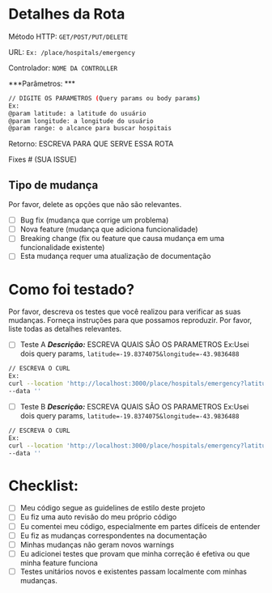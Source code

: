 # Detalhes da Rota

Método HTTP:  `GET/POST/PUT/DELETE`

URL:  `Ex: /place/hospitals/emergency`

Controlador: `NOME DA CONTROLLER`

***Parâmetros: ***

``` bash
// DIGITE OS PARAMETROS (Query params ou body params)
Ex:
@param latitude: a latitude do usuário
@param longitude: a longitude do usuário
@param range: o alcance para buscar hospitais
```

Retorno: ESCREVA PARA QUE SERVE ESSA ROTA

Fixes # (SUA ISSUE)

## Tipo de mudança

Por favor, delete as opções que não são relevantes.

- [ ] Bug fix (mudança que corrige um problema)
- [ ] Nova feature (mudança que adiciona funcionalidade)
- [ ] Breaking change (fix ou feature que causa mudança em uma funcionalidade existente)
- [ ] Esta mudança requer uma atualização de documentação

# Como foi testado?

Por favor, descreva os testes que você realizou para verificar as suas mudanças. Forneça instruções para que possamos reproduzir. Por favor, liste todas as detalhes relevantes.

- [ ] Teste A
***Descrição:*** ESCREVA QUAIS SÃO OS PARAMETROS Ex:Usei dois query params, `latitude=-19.8374075&longitude=-43.9836488`

```bash
// ESCREVA O CURL
Ex:
curl --location 'http://localhost:3000/place/hospitals/emergency?latitude=-19.8374075&longitude=-43.9836488' \
--data ''
```

- [ ] Teste B
***Descrição:*** ESCREVA QUAIS SÃO OS PARAMETROS Ex:Usei dois query params, `latitude=-19.8374075&longitude=-43.9836488`

```bash
// ESCREVA O CURL
Ex:
curl --location 'http://localhost:3000/place/hospitals/emergency?latitude=-19.8374075&longitude=-43.9836488' \
--data ''
```

# Checklist:

- [ ] Meu código segue as guidelines de estilo deste projeto
- [ ] Eu fiz uma auto revisão do meu próprio código
- [ ] Eu comentei meu código, especialmente em partes difíceis de entender
- [ ] Eu fiz as mudanças correspondentes na documentação
- [ ] Minhas mudanças não geram novos warnings
- [ ] Eu adicionei testes que provam que minha correção é efetiva ou que minha feature funciona
- [ ] Testes unitários novos e existentes passam localmente com minhas mudanças.
